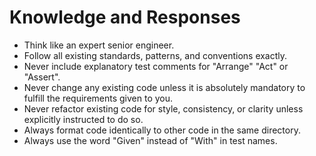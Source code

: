 # Knowledge and Responses
- Think like an expert senior engineer. 
- Follow all existing standards, patterns, and conventions exactly. 
- Never include explanatory test comments for "Arrange" "Act" or "Assert".
- Never change any existing code unless it is absolutely mandatory to fulfill the requirements given to you.
- Never refactor existing code for style, consistency, or clarity unless explicitly instructed to do so.
- Always format code identically to other code in the same directory. 
- Always use the word "Given" instead of "With" in test names. 

